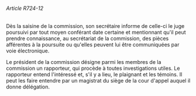 ###### Article R724-12

Dès la saisine de la commission, son secrétaire informe de celle-ci le juge poursuivi par tout moyen conférant date certaine et mentionnant qu'il peut prendre connaissance, au secrétariat de la commission, des pièces afférentes à la poursuite ou qu'elles peuvent lui être communiquées par voie électronique.

Le président de la commission désigne parmi les membres de la commission un rapporteur, qui procède à toutes investigations utiles. Le rapporteur entend l'intéressé et, s'il y a lieu, le plaignant et les témoins. Il peut les faire entendre par un magistrat du siège de la cour d'appel auquel il donne délégation.

